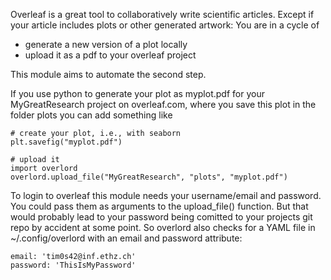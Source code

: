 Overleaf is a great tool to collaboratively write scientific articles. 
Except if your article includes plots or other generated artwork: You are in a cycle of 
* generate a new version of a plot locally
* upload it as a pdf to your overleaf project

This module aims to automate the second step. 

If you use python to generate your plot as myplot.pdf for your MyGreatResearch project on overleaf.com, where you save this plot in the folder plots you can add something like

```
# create your plot, i.e., with seaborn
plt.savefig("myplot.pdf")

# upload it
import overlord
overlord.upload_file("MyGreatResearch", "plots", "myplot.pdf")
```

To login to overleaf this module needs your username/email and password. You could pass them as arguments to the upload_file() function. But that would probably lead to your password being comitted to your projects git repo by accident at some point. So overlord also checks for a YAML file in ~/.config/overlord with an email and password attribute:

```
email: 'tim0s42@inf.ethz.ch'
password: 'ThisIsMyPassword'
```
